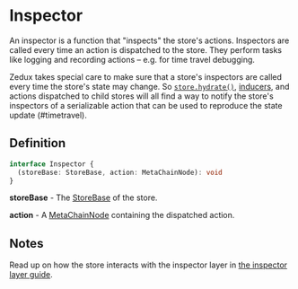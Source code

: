 # Inspector

An inspector is a function that "inspects" the store's actions. Inspectors are called every time an action is dispatched to the store. They perform tasks like logging and recording actions &ndash; e.g. for time travel debugging.

Zedux takes special care to make sure that a store's inspectors are called every time the store's state may change. So [`store.hydrate()`](/docs/api/Store.md#storehydrate), [inducers](/docs/types/Inducer.md), and actions dispatched to child stores will all find a way to notify the store's inspectors of a serializable action that can be used to reproduce the state update (#timetravel).

## Definition

```typescript
interface Inspector {
  (storeBase: StoreBase, action: MetaChainNode): void
}
```

**storeBase** - The [StoreBase](/docs/types/StoreBase.md) of the store.

**action** - A [MetaChainNode](/docs/types/MetaChainNode.md) containing the dispatched action.

## Notes

Read up on how the store interacts with the inspector layer in [the inspector layer guide](/docs/guides/theInspectorLayer.md).

